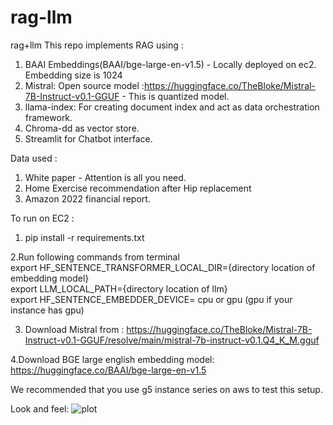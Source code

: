 # rag-llm
rag+llm
This repo implements RAG using :
1. BAAI Embeddings(BAAI/bge-large-en-v1.5) - Locally deployed on ec2. Embedding size is 1024
2. Mistral: Open source model :https://huggingface.co/TheBloke/Mistral-7B-Instruct-v0.1-GGUF - This is quantized model.
3. llama-index: For creating document index and act as data orchestration framework.
4. Chroma-dd as vector store.
5. Streamlit for Chatbot interface.

Data used :
1. White paper - Attention is all you need.
2. Home Exercise recommendation after Hip replacement
3. Amazon 2022 financial report.

To run on EC2 :

1. pip install -r requirements.txt 

2.Run following commands from terminal <br>
  export HF_SENTENCE_TRANSFORMER_LOCAL_DIR={directory location of embedding model} <br>
  export LLM_LOCAL_PATH={directory location of llm} <br>
  export HF_SENTENCE_EMBEDDER_DEVICE= cpu or gpu (gpu if your instance has gpu) <br>

3. Download Mistral from :
   https://huggingface.co/TheBloke/Mistral-7B-Instruct-v0.1-GGUF/resolve/main/mistral-7b-instruct-v0.1.Q4_K_M.gguf

4.Download BGE large english embedding model:
  https://huggingface.co/BAAI/bge-large-en-v1.5

We recommended that you use g5 instance series on aws to test this setup.
  
Look and feel:
![plot](./images/Chat-with-document.png)
